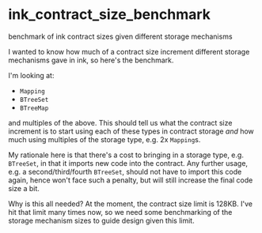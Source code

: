 # ink_contract_size_benchmark
benchmark of ink contract sizes given different storage mechanisms

I wanted to know how much of a contract size increment different storage mechanisms gave in ink, so here's the benchmark.

I'm looking at:
- `Mapping`
- `BTreeSet`
- `BTreeMap`

and multiples of the above. This should tell us what the contract size increment is to start using each of these types in contract storage *and* how much using multiples of the storage type, e.g. 2x `Mapping`s.

My rationale here is that there's a cost to bringing in a storage type, e.g. `BTreeSet`, in that it imports new code into the contract. Any further usage, e.g. a second/third/fourth `BTreeSet`, should not have to import this code again, hence won't face such a penalty, but will still increase the final code size a bit.

Why is this all needed? At the moment, the contract size limit is 128KB. I've hit that limit many times now, so we need some benchmarking of the storage mechanism sizes to guide design given this limit.